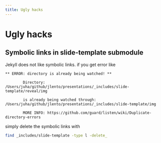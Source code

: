 ```yaml
---
title: Ugly hacks
---
```


# Ugly hacks

## Symbolic links in slide-template submodule

Jekyll does not like symbolic links. if you get error like

```
** ERROR: directory is already being watched! **

        Directory: /Users/juha/github/jlento/presentations/_includes/slide-template/reveal/img

        is already being watched through: /Users/juha/github/jlento/presentations/_includes/slide-template/img

        MORE INFO: https://github.com/guard/listen/wiki/Duplicate-directory-errors
```

simply delete the symbolic links with

```bash
find _includes/slide-template -type l -delete_
```

